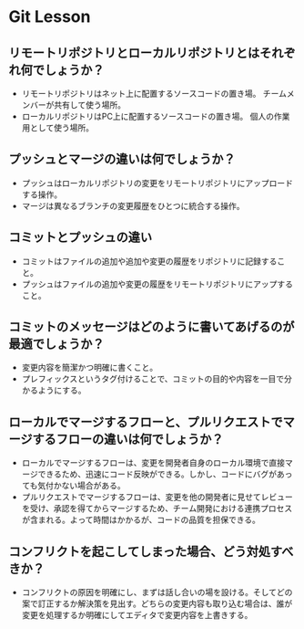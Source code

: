 # Git Lesson

## リモートリポジトリとローカルリポジトリとはそれぞれ何でしょうか？
* リモートリポジトリはネット上に配置するソースコードの置き場。
チームメンバーが共有して使う場所。
* ローカルリポジトリはPC上に配置するソースコードの置き場。
個人の作業用として使う場所。

## プッシュとマージの違いは何でしょうか？
* プッシュはローカルリポジトリの変更をリモートリポジトリにアップロードする操作。
* マージは異なるブランチの変更履歴をひとつに統合する操作。

## コミットとプッシュの違い
* コミットはファイルの追加や追加や変更の履歴をリポジトリに記録すること。
* プッシュはファイルの追加や変更の履歴をリモートリポジトリにアップすること。

## コミットのメッセージはどのように書いてあげるのが最適でしょうか？
* 変更内容を簡潔かつ明確に書くこと。
* プレフィックスというタグ付けることで、コミットの目的や内容を一目で分かるようにする。

## ローカルでマージするフローと、プルリクエストでマージするフローの違いは何でしょうか？
* ローカルでマージするフローは、変更を開発者自身のローカル環境で直接マージできるため、迅速にコード反映ができる。しかし、コードにバグがあっても気付かない場合がある。
* プルリクエストでマージするフローは、変更を他の開発者に見せてレビューを受け、承認を得てからマージするため、チーム開発における連携プロセスが含まれる。よって時間はかかるが、コードの品質を担保できる。

## コンフリクトを起こしてしまった場合、どう対処すべきか？
* コンフリクトの原因を明確にし、まずは話し合いの場を設ける。そしてどの案で訂正するか解決策を見出す。どちらの変更内容も取り込む場合は、誰が変更を処理するか明確にしてエディタで変更内容を上書きする。

